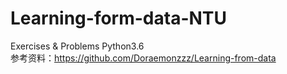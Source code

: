 # Learning-form-data-NTU
Exercises &amp; Problems Python3.6         
参考资料：https://github.com/Doraemonzzz/Learning-from-data
